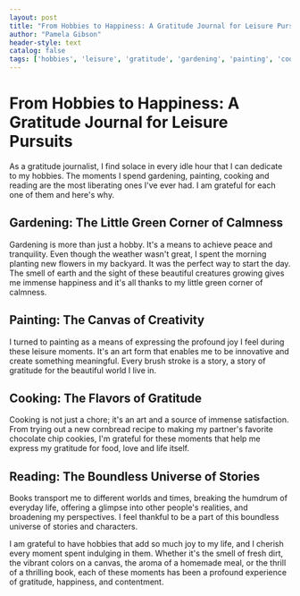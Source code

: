 ```yaml
---
layout: post
title: "From Hobbies to Happiness: A Gratitude Journal for Leisure Pursuits"
author: "Pamela Gibson"
header-style: text
catalog: false
tags: ['hobbies', 'leisure', 'gratitude', 'gardening', 'painting', 'cooking', 'reading']
---
```


# From Hobbies to Happiness: A Gratitude Journal for Leisure Pursuits

As a gratitude journalist, I find solace in every idle hour that I can dedicate to my hobbies. The moments I spend gardening, painting, cooking and reading are the most liberating ones I've ever had. I am grateful for each one of them and here's why.

## Gardening: The Little Green Corner of Calmness

Gardening is more than just a hobby. It's a means to achieve peace and tranquility. Even though the weather wasn't great, I spent the morning planting new flowers in my backyard. It was the perfect way to start the day. The smell of earth and the sight of these beautiful creatures growing gives me immense happiness and it's all thanks to my little green corner of calmness.

## Painting: The Canvas of Creativity

I turned to painting as a means of expressing the profound joy I feel during these leisure moments. It's an art form that enables me to be innovative and create something meaningful. Every brush stroke is a story, a story of gratitude for the beautiful world I live in.

## Cooking: The Flavors of Gratitude

Cooking is not just a chore; it's an art and a source of immense satisfaction. From trying out a new cornbread recipe to making my partner's favorite chocolate chip cookies, I'm grateful for these moments that help me express my gratitude for food, love and life itself.

## Reading: The Boundless Universe of Stories

Books transport me to different worlds and times, breaking the humdrum of everyday life, offering a glimpse into other people's realities, and broadening my perspectives. I feel thankful to be a part of this boundless universe of stories and characters.

I am grateful to have hobbies that add so much joy to my life, and I cherish every moment spent indulging in them. Whether it's the smell of fresh dirt, the vibrant colors on a canvas, the aroma of a homemade meal, or the thrill of a thrilling book, each of these moments has been a profound experience of gratitude, happiness, and contentment.